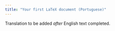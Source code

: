 ```yaml
---
title: "Your first LaTeX document (Portuguese)"
---
```

Translation to be added _after_ English text completed.
